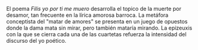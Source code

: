 

El poema *Filis yo por ti me muero* desarrolla el topico de la muerte por desamor, tan frecuente en la lírica amorosa barroca. La metáfora conceptista del "matar de amores" se presenta en un juego de opuestos donde la dama mata sin mirar, pero también mataría mirando. La epizeuxis con la que se cierra cada una de las cuartetas refuerza la intensidad del discurso del yo poético.

